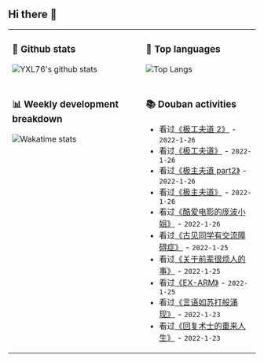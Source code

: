 ## Hi there 👋

<table>
<tr>
<td valign="top" width="54%">

### 🔭 Github stats

![YXL76's github stats](https://github-readme-stats.yxl76.vercel.app/api?username=YXL76&count_private=true&show_icons=true&include_all_commits=true&theme=prussian&line_height=28&disable_animations=true)

</td>

<td valign="top" width="46%">

### 🌱 Top languages

![Top Langs](https://github-readme-stats.yxl76.vercel.app/api/top-langs/?username=YXL76&layout=compact&theme=prussian&langs_count=8&hide=HTML,CSS,SCSS)

</td>
</tr>
<tr>
<td valign="top" width="54%">

### 📊 Weekly development breakdown

![Wakatime stats](https://github-readme-stats.yxl76.vercel.app/api/wakatime?username=YXL76&layout=compact&theme=prussian)


</td>
<td valign="top" width="46%">

### 📚 Douban activities

- 看过[《极工夫道 2》](http://movie.douban.com/subject/35597290/) - `2022-1-26`
- 看过[《极工夫道》](http://movie.douban.com/subject/35559527/) - `2022-1-26`
- 看过[《极主夫道 part2》](http://movie.douban.com/subject/35438002/) - `2022-1-26`
- 看过[《极主夫道》](http://movie.douban.com/subject/35235191/) - `2022-1-26`
- 看过[《酷爱电影的庞波小姐》](http://movie.douban.com/subject/30037194/) - `2022-1-26`
- 看过[《古见同学有交流障碍症》](http://movie.douban.com/subject/34982453/) - `2022-1-25`
- 看过[《关于前辈很烦人的事》](http://movie.douban.com/subject/35128772/) - `2022-1-25`
- 看过[《EX-ARM》](http://movie.douban.com/subject/30409408/) - `2022-1-25`
- 看过[《言语如苏打般涌现》](http://movie.douban.com/subject/30453095/) - `2022-1-23`
- 看过[《回复术士的重来人生》](http://movie.douban.com/subject/34925662/) - `2022-1-23`

</td>
</tr>
</table>

<!--
**YXL76/YXL76** is a ✨ _special_ ✨ repository because its `README.md` (this file) appears on your GitHub profile.

Here are some ideas to get you started:

- 🔭 I’m currently working on ...
- 🌱 I’m currently learning ...
- 👯 I’m looking to collaborate on ...
- 🤔 I’m looking for help with ...
- 💬 Ask me about ...
- 📫 How to reach me: ...
- 😄 Pronouns: ...
- ⚡ Fun fact: ...
-->
